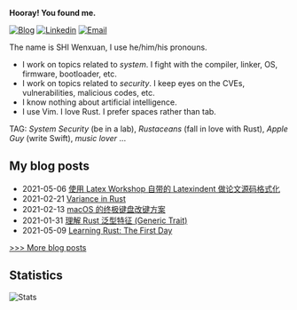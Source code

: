 
**Hooray! You found me.**

[![Blog](https://img.shields.io/badge/Blog-F0773A?style=flat-square&logo=firefox-browser&logoColor=white)](https://www.whexy.com)
[![Linkedin](https://img.shields.io/badge/-LinkedIn-1568BF?style=flat-square&logo=Linkedin&logoColor=white)](https://www.linkedin.com/in/whexy)
[![Email](https://img.shields.io/badge/-Email-E8453C?style=flat-square&logo=Gmail&logoColor=white)](mailto:gwhexy@gmail.com)

The name is SHI Wenxuan, I use he/him/his pronouns. 

- I work on topics related to *system*. I fight with the compiler, linker, OS, firmware, bootloader, etc.
- I work on topics related to *security*. I keep eyes on the CVEs, vulnerabilities, malicious codes, etc.
- I know nothing about artificial intelligence.
- I use Vim. I love Rust. I prefer spaces rather than tab.

TAG: *System Security* (be in a lab), *Rustaceans* (fall in love with Rust), *Apple Guy* (write Swift), *music lover* ...

## My blog posts
- 2021-05-06 [使用 Latex Workshop 自带的 Latexindent 做论文源码格式化](http://www.whexy.com/2021/05/06/usingLatexindent/)
- 2021-02-21 [Variance in Rust](http://www.whexy.com/2021/02/21/Variance-in-Rust/)
- 2021-02-13 [macOS 的终极键盘改键方案](http://www.whexy.com/2021/02/13/macOS-%E7%9A%84%E7%BB%88%E6%9E%81%E9%94%AE%E7%9B%98%E6%94%B9%E9%94%AE%E6%96%B9%E6%A1%88/)
- 2021-01-31 [理解 Rust 泛型特征 (Generic Trait)](http://www.whexy.com/2021/02/01/RUST-Generic-Trait/)
- 2021-05-09 [Learning Rust: The First Day](http://www.whexy.com/2021/01/30/RUST/)

[>>> More blog posts](https://www.whexy.com/writings)

## Statistics
![Stats](https://github-readme-stats.vercel.app/api?username=whexy&theme=vue)
